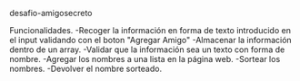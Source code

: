 desafio-amigosecreto

Funcionalidades.
-Recoger la información en forma de texto introducido en el input validando con el boton "Agregar Amigo" 
-Almacenar la información dentro de un array. 
-Validar que la información sea un texto con forma de nombre. 
-Agregar los nombres a una lista en la página web.
-Sortear los nombres.
-Devolver el nombre sorteado.

